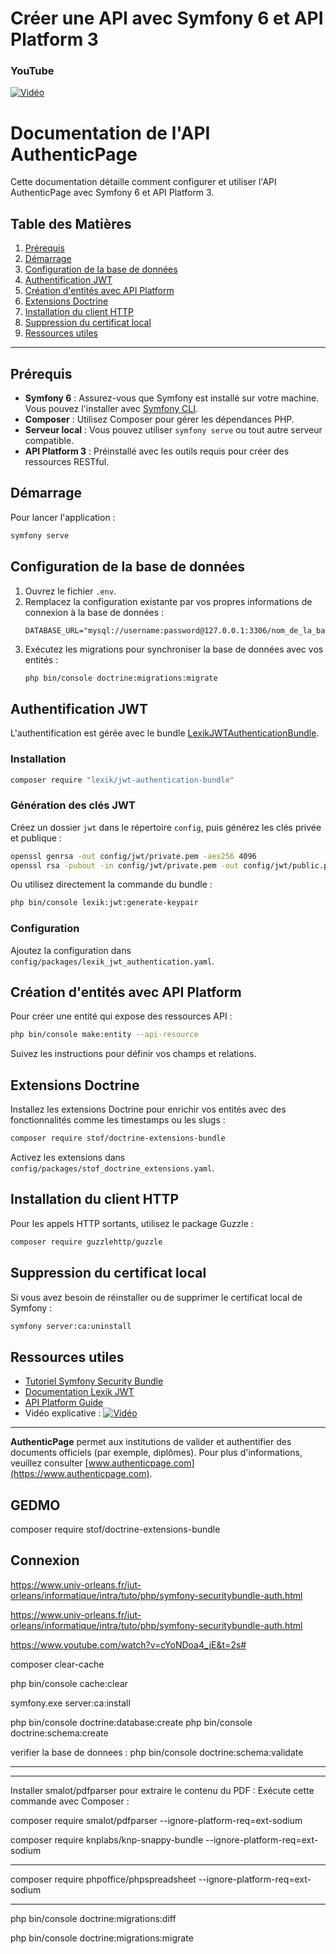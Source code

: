 # Créer une API avec Symfony 6 et API Platform 3
 
### YouTube

[![Vidéo](https://i3.ytimg.com/vi/cYoNDoa4_jE/maxresdefault.jpg)](https://www.youtube.com/watch?v=cYoNDoa4_jE)



# Documentation de l'API AuthenticPage

Cette documentation détaille comment configurer et utiliser l'API AuthenticPage avec Symfony 6 et API Platform 3.

## Table des Matières
1. [Prérequis](#prérequis)
2. [Démarrage](#démarrage)
3. [Configuration de la base de données](#configuration-de-la-base-de-données)
4. [Authentification JWT](#authentification-jwt)
5. [Création d'entités avec API Platform](#creation-dentites-avec-api-platform)
6. [Extensions Doctrine](#extensions-doctrine)
7. [Installation du client HTTP](#installation-du-client-http)
8. [Suppression du certificat local](#suppression-du-certificat-local)
9. [Ressources utiles](#ressources-utiles)

---

## Prérequis
- **Symfony 6** : Assurez-vous que Symfony est installé sur votre machine. Vous pouvez l'installer avec [Symfony CLI](https://symfony.com/download).
- **Composer** : Utilisez Composer pour gérer les dépendances PHP.
- **Serveur local** : Vous pouvez utiliser `symfony serve` ou tout autre serveur compatible.
- **API Platform 3** : Préinstallé avec les outils requis pour créer des ressources RESTful.

## Démarrage
Pour lancer l'application :
```bash
symfony serve
```

## Configuration de la base de données
1. Ouvrez le fichier `.env`.
2. Remplacez la configuration existante par vos propres informations de connexion à la base de données :
   ```env
   DATABASE_URL="mysql://username:password@127.0.0.1:3306/nom_de_la_base"
   ```
3. Exécutez les migrations pour synchroniser la base de données avec vos entités :
   ```bash
   php bin/console doctrine:migrations:migrate
   ```

## Authentification JWT
L'authentification est gérée avec le bundle [LexikJWTAuthenticationBundle](https://github.com/lexik/LexikJWTAuthenticationBundle).

### Installation
```bash
composer require "lexik/jwt-authentication-bundle"
```

### Génération des clés JWT
Créez un dossier `jwt` dans le répertoire `config`, puis générez les clés privée et publique :
```bash
openssl genrsa -out config/jwt/private.pem -aes256 4096
openssl rsa -pubout -in config/jwt/private.pem -out config/jwt/public.pem
```

Ou utilisez directement la commande du bundle :
```bash
php bin/console lexik:jwt:generate-keypair
```

### Configuration
Ajoutez la configuration dans `config/packages/lexik_jwt_authentication.yaml`.

## Création d'entités avec API Platform
Pour créer une entité qui expose des ressources API :
```bash
php bin/console make:entity --api-resource
```
Suivez les instructions pour définir vos champs et relations.

## Extensions Doctrine
Installez les extensions Doctrine pour enrichir vos entités avec des fonctionnalités comme les timestamps ou les slugs :
```bash
composer require stof/doctrine-extensions-bundle
```
Activez les extensions dans `config/packages/stof_doctrine_extensions.yaml`.

## Installation du client HTTP
Pour les appels HTTP sortants, utilisez le package Guzzle :
```bash
composer require guzzlehttp/guzzle
```

## Suppression du certificat local
Si vous avez besoin de réinstaller ou de supprimer le certificat local de Symfony :
```bash
symfony server:ca:uninstall
```

## Ressources utiles
- [Tutoriel Symfony Security Bundle](https://www.univ-orleans.fr/iut-orleans/informatique/intra/tuto/php/symfony-securitybundle-auth.html)
- [Documentation Lexik JWT](https://github.com/lexik/LexikJWTAuthenticationBundle/blob/2.x/Resources/doc/index.rst#id15)
- [API Platform Guide](https://api-platform.com/docs/distribution)
- Vidéo explicative : [![Vidéo](https://i3.ytimg.com/vi/cYoNDoa4_jE/maxresdefault.jpg)](https://www.youtube.com/watch?v=cYoNDoa4_jE)

---

**AuthenticPage** permet aux institutions de valider et authentifier des documents officiels (par exemple, diplômes). Pour plus d'informations, veuillez consulter [www.authenticpage.com](https://www.authenticpage.com).




## GEDMO

composer require stof/doctrine-extensions-bundle

## Connexion 
https://www.univ-orleans.fr/iut-orleans/informatique/intra/tuto/php/symfony-securitybundle-auth.html



https://www.univ-orleans.fr/iut-orleans/informatique/intra/tuto/php/symfony-securitybundle-auth.html


https://www.youtube.com/watch?v=cYoNDoa4_jE&t=2s#




composer clear-cache

php bin/console cache:clear


<!-- install certificat -->

symfony.exe server:ca:install

php bin/console doctrine:database:create
 php bin/console doctrine:schema:create  

 verifier la base de donnees : php bin/console doctrine:schema:validate

-----------------------------------------


-----------------------------------------

Installer smalot/pdfparser pour extraire le contenu du PDF :
Exécute cette commande avec Composer :

 composer require smalot/pdfparser --ignore-platform-req=ext-sodium

 composer require knplabs/knp-snappy-bundle --ignore-platform-req=ext-sodium

 ----------------------------------------------------------------------------

 composer require phpoffice/phpspreadsheet --ignore-platform-req=ext-sodium



-----------------------------------------------------------------------------

php bin/console doctrine:migrations:diff

php bin/console doctrine:migrations:migrate

